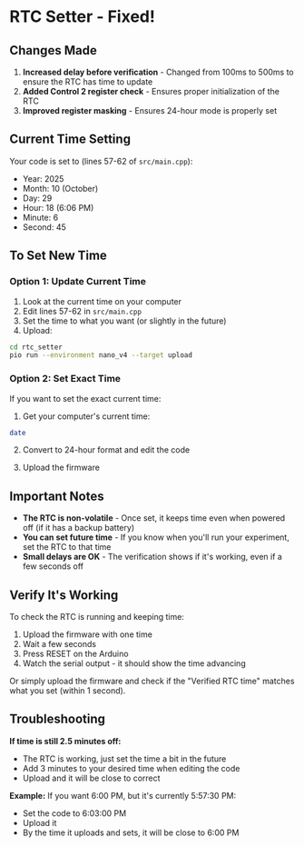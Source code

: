 # RTC Setter - Fixed!

## Changes Made

1. **Increased delay before verification** - Changed from 100ms to 500ms to ensure the RTC has time to update
2. **Added Control 2 register check** - Ensures proper initialization of the RTC
3. **Improved register masking** - Ensures 24-hour mode is properly set

## Current Time Setting

Your code is set to (lines 57-62 of `src/main.cpp`):
- Year: 2025
- Month: 10 (October)  
- Day: 29
- Hour: 18 (6:06 PM)
- Minute: 6
- Second: 45

## To Set New Time

### Option 1: Update Current Time
1. Look at the current time on your computer
2. Edit lines 57-62 in `src/main.cpp`
3. Set the time to what you want (or slightly in the future)
4. Upload:
```bash
cd rtc_setter
pio run --environment nano_v4 --target upload
```

### Option 2: Set Exact Time
If you want to set the exact current time:

1. Get your computer's current time:
```bash
date
```

2. Convert to 24-hour format and edit the code

3. Upload the firmware

## Important Notes

- **The RTC is non-volatile** - Once set, it keeps time even when powered off (if it has a backup battery)
- **You can set future time** - If you know when you'll run your experiment, set the RTC to that time
- **Small delays are OK** - The verification shows if it's working, even if a few seconds off

## Verify It's Working

To check the RTC is running and keeping time:

1. Upload the firmware with one time
2. Wait a few seconds
3. Press RESET on the Arduino
4. Watch the serial output - it should show the time advancing

Or simply upload the firmware and check if the "Verified RTC time" matches what you set (within 1 second).

## Troubleshooting

**If time is still 2.5 minutes off:**
- The RTC is working, just set the time a bit in the future
- Add 3 minutes to your desired time when editing the code
- Upload and it will be close to correct

**Example:**
If you want 6:00 PM, but it's currently 5:57:30 PM:
- Set the code to 6:03:00 PM
- Upload it
- By the time it uploads and sets, it will be close to 6:00 PM
